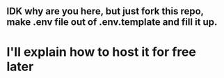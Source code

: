 ## IDK why are you here, but just fork this repo, make .env file out of .env.template and fill it up.

# I'll explain how to host it for free later
